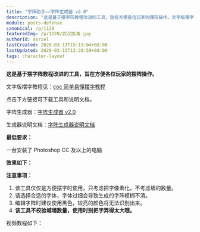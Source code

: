 ```yaml
---
title: "字阵助手——字阵生成器 v2.0"
description: "这是基于摆字阵教程改进的工具，旨在方便各位玩家的摆阵操作。文字版摆字教程见：coc 简单易懂摆字教程点击下方链接可下载工具和说明文档。字阵生成器：字阵生成器 v2.0 生成器说明文档：字阵生成器说明文档最低要求：一台安装了 Photoshop CC 及以上的电脑"
module: posts-defense
canonical: /p/1128
featuredImg: /p/1128/武汉加油.jpg
authorId: asriel
lastCreated: 2020-03-13T15:19:04+08:00
lastUpdated: 2020-03-15T13:28:59+08:00
tags: character-layout
---
```


**这是基于摆字阵教程改进的工具，旨在方便各位玩家的摆阵操作。**

文字版摆字教程见：[coc 简单易懂摆字教程](/p/790)

点击下方链接可下载工具和说明文档。

字阵生成器：<a href="https://static.clashpost.com/p/1128/字阵生成器V2.0.zip">字阵生成器 v2.0</a>

生成器说明文档：<a href="https://static.clashpost.com/p/1128/字阵生成器说明文档.docx">字阵生成器说明文档</a>

**最低要求：**

一台安装了 Photoshop CC 及以上的电脑

**效果如下：**

<Pic src="/p/1128/武汉加油.jpg" width="953" height="827" alt="以“武汉加油”这四个字为例" maxWidth="426px" :lazyLoading="false" />

**注意事项：**

1. 该工具仅仅是方便摆字时使用，只考虑把字像素化，不考虑墙的数量。
2. 请选择合适的字体，字体过细会导致生成的字阵模糊不清。
3. 编辑字阵时建议使用黑色，较亮的颜色将无法识别出来。
4. **该工具不校验城墙数量，使用时别把字弄得太大哦。**

视频教程如下：

<Vid src="/p/1128/字阵生成器视频教程.mp4" poster="/p/1128/字阵生成器视频封面.jpg" width="1920" height="1080" caption="字阵生成器视频教程" />